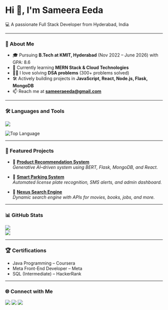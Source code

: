 # Hi 👋, I'm Sameera Eeda

💻 A passionate Full Stack Developer from Hyderabad, India 

---

### 🚀 About Me
- 🎓 Pursuing **B.Tech at KMIT, Hyderabad** (Nov 2022 – June 2026) with GPA: 8.6 
- 🌱 Currently learning **MERN Stack & Cloud Technologies**  
- 👨‍💻 I love solving **DSA problems** (300+ problems solved)  
- 🛠️ Actively building projects in **JavaScript, React, Node.js, Flask, MongoDB**  
- 📫 Reach me at **sameeraeeda@gmail.com**  

---

### 🛠️ Languages and Tools
<p>
  <img src="https://skillicons.dev/icons?i=java,python,html,css,javascript,react,nodejs,express,flask,mongodb,mysql,git,github,aws,postman,vscode" />
</p>

![Top Language](https://img.shields.io/badge/Top%20Language-Java-red)

---

### 📂 Featured Projects
- 🚀 [**Product Recommendation System**](https://github.com/Sameeraeeda/ecommerce)  
  *Generative AI–driven system using BERT, Flask, MongoDB, and React.*  

- 🚗 [**Smart Parking System**](https://github.com/Sameeraeeda/PARKINGSYSTEM)  
  *Automated license plate recognition, SMS alerts, and admin dashboard.*  

- 🔎 [**Nexus Search Engine**](https://github.com/Sameeraeeda/Search-engineproject.git)  
  *Dynamic search engine with APIs for movies, books, jobs, and more.*  

---

### 📊 GitHub Stats
![](https://github-readme-stats.vercel.app/api?username=Sameeraeeda&show_icons=true&theme=radical)  
![](https://github-readme-streak-stats.herokuapp.com/?user=Sameeraeeda&theme=radical)  



---

### 🏆 Certifications
- Java Programming – Coursera  
- Meta Front-End Developer – Meta  
- SQL (Intermediate) – HackerRank  

---

### 🌐 Connect with Me
<p>
<a href="https://leetcode.com/u/SAMEERAEEDA_09/" target="_blank"><img src="https://img.shields.io/badge/LeetCode-FFA116?style=for-the-badge&logo=leetcode&logoColor=white"/></a>
<a href="https://www.linkedin.com/in/sameera-eeda-8baaa4264/" target="_blank"><img src="https://img.shields.io/badge/LinkedIn-0A66C2?style=for-the-badge&logo=linkedin&logoColor=white"/></a>
<a href="https://github.com/Sameeraeeda" target="_blank"><img src="https://img.shields.io/badge/GitHub-100000?style=for-the-badge&logo=github&logoColor=white"/></a>
</p>

